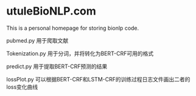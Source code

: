 # utuleBioNLP.com
 This is a personal homepage for storing bionlp code.

pubmed.py 用于爬取文献

Tokenization.py 用于分词，并将转化为BERT-CRF可用的格式

predict.py 用于提取BERT-CRF预测的结果

lossPlot.py 可以根据BERT-CRF和LSTM-CRF的训练过程日志文件画出二者的loss变化曲线
